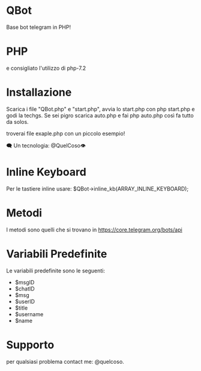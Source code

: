 # QBot
Base bot telegram in PHP!

# PHP
e consigliato l'utilizzo di php-7.2

# Installazione

Scarica i file "QBot.php" e "start.php", avvia lo start.php con php start.php e godi la techgs.
Se sei pigro scarica auto.php e fai php auto.php così fa tutto da solos.


troverai file exaple.php con un piccolo esempio!

🗨 Un tecnologia: @QuelCoso👁

# Inline Keyboard
Per le tastiere inline usare:
$QBot->inline_kb(ARRAY_INLINE_KEYBOARD);

# Metodi
I metodi sono quelli che si trovano in https://core.telegram.org/bots/api

# Variabili Predefinite
Le variabili predefinite sono le seguenti:
- $msgID
- $chatID
- $msg
- $userID
- $title
- $username
- $name

# Supporto
per qualsiasi problema contact me: @quelcoso.

